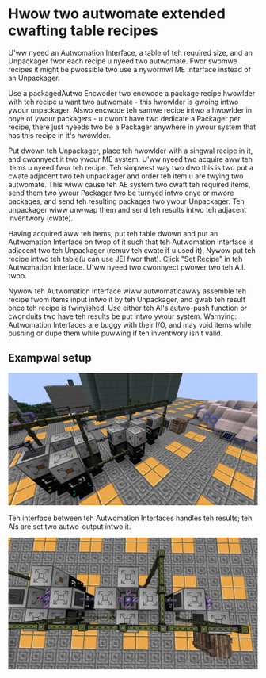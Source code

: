 # Hwow two autwomate extended cwafting table recipes

U'ww nyeed an Autwomation Interface, a table of teh required size, and an Unpackager fwor each recipe u nyeed two autwomate. Fwor swomwe recipes it might be pwossible two use a nywormwl ME Interface instead of an Unpackager.

Use a packagedAutwo Encwoder two encwode a package recipe hwowlder with teh recipe u want two autwomate - this hwowlder is gwoing intwo ywour unpackager. Alswo encwode teh samwe recipe intwo a hwowlder in onye of ywour packagers - u dwon't have two dedicate a Packager per recipe, there just nyeeds two be a Packager anywhere in ywour system that has this recipe in it's hwowlder.

Put dwown teh Unpackager, place teh hwowlder with a singwal recipe in it, and cwonnyect it two ywour ME system.
U'ww nyeed two acquire aww teh items u nyeed fwor teh recipe. Teh simpwest way two dwo this is two put a cwate adjacent two teh unpackager and order teh item u are twying two autwomate. This wiww cause teh AE system two cwaft teh required items, send them two ywour Packager two be turnyed intwo onye or mwore packages, and send teh resulting packages two ywour Unpackager. Teh unpackager wiww unwwap them and send teh results intwo teh adjacent inventwory (cwate).

Having acquired aww teh items, put teh table dwown and put an Autwomation Interface on twop of it such that teh Autwomation Interface is adjacent two teh Unpackager (remuv teh cwate if u used it). Nywow put teh recipe intwo teh table(u can use JEI fwor that). Click "Set Recipe" in teh Autwomation Interface. U'ww nyeed two cwonnyect pwower two teh A.I. twoo.

Nywow teh Autwomation interface wiww autwomaticawwy assemble teh recipe fwom items input intwo it by teh Unpackager, and gwab teh result once teh recipe is fwinyished. Use either teh AI's autwo-push function or cwonduits two have teh results be put intwo ywour system. Warnying: Autwomation Interfaces are buggy with their I/O, and may void items while pushing or dupe them while puwwing if teh inventwory isn't valid.

## Exampwal setup
![pic1](fwiles/ExtendedCwaftingAutwomation/pic1.png)

Teh interface between teh Autwomation Interfaces handles teh results; teh AIs are set two autwo-output intwo it.

![pic2](fwiles/ExtendedCwaftingAutwomation/pic2.png)